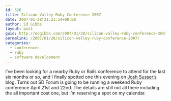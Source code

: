 ```yaml
---
id: 526
title: Silicon Valley Ruby Conference 2007
date: 2007-01-28T21:21:14+00:00
author: Ed Gibbs
layout: post
guid: http://edgibbs.com/2007/01/28/silicon-valley-ruby-conference-2007/
permalink: /2007/01/28/silicon-valley-ruby-conference-2007/
categories:
  - conferences
  - ruby
  - software development
---
```

I&#8217;ve been looking for a nearby Ruby or Rails conference to attend for the last six months or so, and I finally spotted one this evening on [Josh Susser&#8217;s](http://blog.hasmanythrough.com/2007/1/26/rfp-silicon-valley-ruby-conf-2007) blog. Turns out SD Forum is going to be running a weekend Ruby conference April 21st and 22nd. The details are still not all there including the all important cost one, but I&#8217;m reserving a spot on my calendar.